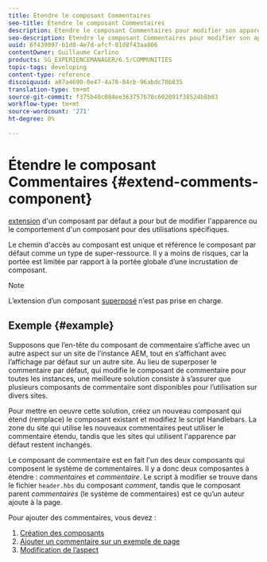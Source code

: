 ```yaml
---
title: Étendre le composant Commentaires
seo-title: Étendre le composant Commentaires
description: Etendre le composant Commentaires pour modifier son apparence ou son comportement pour des utilisations spécifiques
seo-description: Etendre le composant Commentaires pour modifier son apparence ou son comportement pour des utilisations spécifiques
uuid: 6f439097-b1d0-4e7d-afcf-01d8f43aa866
contentOwner: Guillaume Carlino
products: SG_EXPERIENCEMANAGER/6.5/COMMUNITIES
topic-tags: developing
content-type: reference
discoiquuid: a07a4690-0e47-4a76-84cb-96abdc70b835
translation-type: tm+mt
source-git-commit: f375b40c084ee363757b78c602091f38524b8b03
workflow-type: tm+mt
source-wordcount: '271'
ht-degree: 0%

---
```



# Étendre le composant Commentaires {#extend-comments-component}

[extension](client-customize.md#extensions) d&#39;un composant par défaut a pour but de modifier l&#39;apparence ou le comportement d&#39;un composant pour des utilisations spécifiques.

Le chemin d&#39;accès au composant est unique et référence le composant par défaut comme un type de super-ressource. Il y a moins de risques, car la portée est limitée par rapport à la portée globale d’une incrustation de composant.

>[!NOTE]
>
>L’extension d’un composant [superposé](client-customize.md#overlays) n’est pas prise en charge.

## Exemple {#example}

Supposons que l’en-tête du composant de commentaire s’affiche avec un autre aspect sur un site de l’instance AEM, tout en s’affichant avec l’affichage par défaut sur un autre site. Au lieu de superposer le commentaire par défaut, qui modifie le composant de commentaire pour toutes les instances, une meilleure solution consiste à s’assurer que plusieurs composants de commentaire sont disponibles pour l’utilisation sur divers sites.

Pour mettre en oeuvre cette solution, créez un nouveau composant qui étend (remplace) le composant existant et modifiez le script Handlebars. La zone du site qui utilise les nouveaux commentaires peut utiliser le commentaire étendu, tandis que les sites qui utilisent l&#39;apparence par défaut restent inchangés.

Le composant de commentaire est en fait l&#39;un des deux composants qui composent le système de commentaires. Il y a donc deux composantes à étendre : *commentaires* et *commentaire*. Le script à modifier se trouve dans le fichier `header.hbs` du composant *comment*, tandis que le composant parent *commentaires* (le système de commentaires) est ce qu’un auteur ajoute à la page.

Pour ajouter des commentaires, vous devez :

1. [Création des composants](extend-create-components.md)
1. [Ajouter un commentaire sur un exemple de page](extend-sample-page.md)
1. [Modification de l’aspect](extend-alter-appearance.md)

